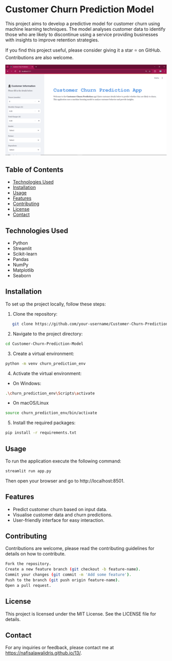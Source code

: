 # **Customer Churn Prediction Model**
This project aims to develop a predictive model for customer churn using machine learning techniques. The model analyses customer data to identify those who are likely to discontinue using a service providing businesses with insights to improve retention strategies.

If you find this project useful, please consider giving it a star ⭐ on GitHub. Contributions are also welcome.

![alt text](<Screenshot (139)-1.png>)

## **Table of Contents**
- [Technologies Used](#technologies-used)
- [Installation](#installation)
- [Usage](#usage)
- [Features](#features)
- [Contributing](#contributing)
- [License](#license)
- [Contact](#contact)

## **Technologies Used**
- Python
- Streamlit
- Scikit-learn
- Pandas
- NumPy
- Matplotlib
- Seaborn

## **Installation**
To set up the project locally, follow these steps:

1. Clone the repository:
```bash
   git clone https://github.com/your-username/Customer-Churn-Prediction-Model.git
```
2. Navigate to the project directory:
```bash
cd Customer-Churn-Prediction-Model
```
3. Create a virtual environment:
```bash
python -m venv churn_prediction_env
```
4. Activate the virtual environment:
- On Windows:
```bash
.\churn_prediction_env\Scripts\activate
```
- On macOS/Linux
```bash
source churn_prediction_env/bin/activate
```
5. Install the required packages:
```bash
pip install -r requirements.txt
```
## **Usage**
To run the application execute the following command:
```bash
streamlit run app.py
```
Then open your browser and go to http://localhost:8501.

## **Features**
- Predict customer churn based on input data.
- Visualise customer data and churn predictions.
- User-friendly interface for easy interaction.

## **Contributing**
Contributions are welcome, please read the contributing guidelines for details on how to contribute.
```bash
Fork the repository.
Create a new feature branch (git checkout -b feature-name).
Commit your changes (git commit -m 'Add some feature').
Push to the branch (git push origin feature-name).
Open a pull request.
```
## **License**
This project is licensed under the MIT License. See the LICENSE file for details.

## **Contact**
For any inquiries or feedback, please contact me at https://nafisalawalidris.github.io/13/.
